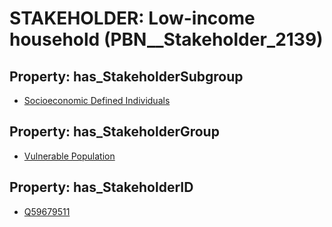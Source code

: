 # STAKEHOLDER: __Low-income household__ (PBN__Stakeholder_2139)

## Property: has_StakeholderSubgroup

* [Socioeconomic Defined Individuals](PBN__StakeholderSubgroup_89)

## Property: has_StakeholderGroup

* [Vulnerable Population](PBN__StakeholderGroup_6)

## Property: has_StakeholderID

* [Q59679511](Q59679511)

